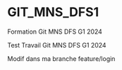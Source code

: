 # GIT_MNS_DFS1

Formation Git MNS DFS G1 2024

Test Travail Git MNS DFS G1 2024

Modif dans ma branche feature/login
